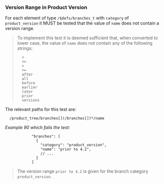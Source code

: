 ### Version Range in Product Version

For each element of type `/$defs/branches_t` with `category` of `product_version` it MUST be tested that
the value of `name` does not contain a version range.

> To implement this test it is deemed sufficient that, when converted to lower case,
> the value of `name` does not contain any of the following strings:
>
> ```
>   <
>   <=
>   >
>   >=
>   after
>   all
>   before
>   earlier
>   later
>   prior
>   versions
> ```

The relevant paths for this test are:

```
  /product_tree/branches[](/branches[])*/name
```

*Example 90 which fails the test:*

```
            "branches": [
              {
                "category": "product_version",
                "name": "prior to 4.2",
                // ...
              }
            ]
```

> The version range `prior to 4.2` is given for the branch category `product_version`.
